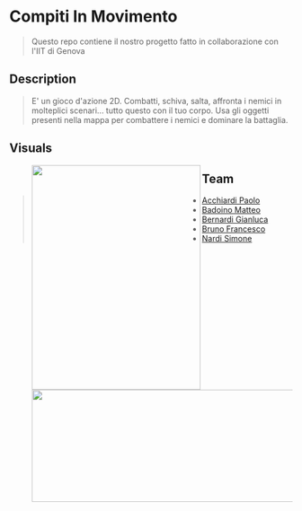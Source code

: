 # Compiti In Movimento

> Questo repo contiene il nostro progetto fatto in collaborazione con l'IIT di Genova

## Description

> E' un gioco d'azione 2D. Combatti, schiva, salta, affronta i nemici in molteplici scenari... tutto questo con il tuo corpo. Usa gli oggetti presenti nella mappa per combattere i nemici e dominare la battaglia.

## Visuals
> <img src="https://www.researchgate.net/profile/Antonio_Busson/publication/336435015/figure/fig7/AS:814975819976715@1571316785707/a-Keypoints-that-can-be-detected-by-the-OpenPose-algorithm-3-Image-adapted-from.ppm" align="left" height="400" width="300" >
> <img src="https://s3-ap-northeast-1.amazonaws.com/ledge-assets/media/wp-content/uploads/2018/02/27140445/openpose_eyecatch.jpg" align="left" height="200" width="600" >
## Team
> * [Acchiardi Paolo](https://github.com/paoloacchiardi "paoloacchiardi")
> * [Badoino Matteo](https://github.com/BadoinoMatteo "BadoinoMatteo")
> * [Bernardi Gianluca](https://github.com/GianluBerna "GianluBerna")
> * [Bruno Francesco](https://github.com/FraBrunoSchool "FraBrunoSchool")
> * [Nardi Simone](https://github.com/SimoNardi "SimoNardi")
